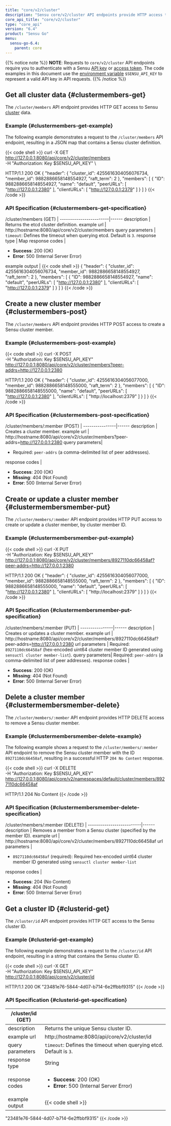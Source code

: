 ```yaml
---
title: "core/v2/cluster"
description: "Sensu core/v2/cluster API endpoints provide HTTP access to Sensu cluster data. This reference includes examples for retrieving cluster definitions, creating cluster members, and more."
core_api_title: "core/v2/cluster"
type: "core_api"
version: "6.4"
product: "Sensu Go"
menu:
  sensu-go-6.4:
    parent: core
---
```


{{% notice note %}}
**NOTE**: Requests to `core/v2/cluster` API endpoints require you to authenticate with a Sensu [API key](../../#configure-an-environment-variable-for-api-key-authentication) or [access token](../../#authenticate-with-the-authentication-api).
The code examples in this document use the [environment variable](../../#configure-an-environment-variable-for-api-key-authentication) `$SENSU_API_KEY` to represent a valid API key in API requests.
{{% /notice %}}

## Get all cluster data {#clustermembers-get}

The `/cluster/members` API endpoint provides HTTP GET access to Sensu [cluster][1] data.

### Example {#clustermembers-get-example}

The following example demonstrates a request to the `/cluster/members` API endpoint, resulting in a JSON map that contains a Sensu cluster definition.

{{< code shell >}}
curl -X GET \
http://127.0.0.1:8080/api/core/v2/cluster/members \
-H "Authorization: Key $SENSU_API_KEY" \

HTTP/1.1 200 OK
{
  "header": {
    "cluster_id": 4255616304056076734,
    "member_id": 9882886658148554927,
    "raft_term": 2
  },
  "members": [
    {
      "ID": 9882886658148554927,
      "name": "default",
      "peerURLs": [
        "http://127.0.0.1:2380"
      ],
      "clientURLs": [
        "http://127.0.0.1:2379"
      ]
    }
  ]
}
{{< /code >}}

### API Specification {#clustermembers-get-specification}

/cluster/members (GET)  | 
------------------------|------
description             | Returns the etcd cluster definition.
example url             | http://hostname:8080/api/core/v2/cluster/members
query parameters        | `timeout`: Defines the timeout when querying etcd. Default is `3`.
response type           | Map
response codes          | <ul><li>**Success**: 200 (OK)</li><li>**Error**: 500 (Internal Server Error)</li></ul>
example output          | {{< code shell >}}
{
  "header": {
    "cluster_id": 4255616304056076734,
    "member_id": 9882886658148554927,
    "raft_term": 2
  },
  "members": [
    {
      "ID": 9882886658148554927,
      "name": "default",
      "peerURLs": [
        "http://127.0.0.1:2380"
      ],
      "clientURLs": [
        "http://127.0.0.1:2379"
      ]
    }
  ]
}
{{< /code >}}

## Create a new cluster member {#clustermembers-post}

The `/cluster/members` API endpoint provides HTTP POST access to create a Sensu cluster member.

### Example {#clustermembers-post-example}

{{< code shell >}}
curl -X POST \
-H "Authorization: Key $SENSU_API_KEY" \
http://127.0.0.1:8080/api/core/v2/cluster/members?peer-addrs=http://127.0.0.1:2380

HTTP/1.1 200 OK
{
  "header": {
    "cluster_id": 4255616304056077000,
    "member_id": 9882886658148555000,
    "raft_term": 2
  },
  "members": [
    {
      "ID": 9882886658148555000,
      "name": "default",
      "peerURLs": [
        "http://127.0.0.1:2380"
      ],
      "clientURLs": [
        "http://localhost:2379"
      ]
    }
  ]
}
{{< /code >}}

### API Specification {#clustermembers-post-specification}

/cluster/members/:member (POST) | 
----------------|------
description     | Creates a cluster member.
example url     | http://hostname:8080/api/core/v2/cluster/members?peer-addrs=http://127.0.0.1:2380
query parameters| <ul><li>Required: `peer-addrs` (a comma-delimited list of peer addresses).</li></ul>
response codes   | <ul><li>**Success**: 200 (OK)</li><li> **Missing**: 404 (Not Found)</li><li>**Error**: 500 (Internal Server Error)</li></ul>

## Create or update a cluster member {#clustermembersmember-put}

The `/cluster/members/:member` API endpoint provides HTTP PUT access to create or update a cluster member, by cluster member ID.

### Example {#clustermembersmember-put-example}

{{< code shell >}}
curl -X PUT \
-H "Authorization: Key $SENSU_API_KEY" \
http://127.0.0.1:8080/api/core/v2/cluster/members/8927110dc66458af?peer-addrs=http://127.0.0.1:2380

HTTP/1.1 200 OK
{
  "header": {
    "cluster_id": 4255616304056077000,
    "member_id": 9882886658148555000,
    "raft_term": 2
  },
  "members": [
    {
      "ID": 9882886658148555000,
      "name": "default",
      "peerURLs": [
        "http://127.0.0.1:2380"
      ],
      "clientURLs": [
        "http://localhost:2379"
      ]
    }
  ]
}
{{< /code >}}

### API Specification {#clustermembersmember-put-specification}

/cluster/members/:member (PUT) | 
----------------|------
description     | Creates or updates a cluster member.
example url     | http://hostname:8080/api/core/v2/cluster/members/8927110dc66458af?peer-addrs=http://127.0.0.1:2380
url parameters  | Required: `8927110dc66458af` (hex-encoded uint64 cluster member ID generated using `sensuctl cluster member-list`).
query parameters| Required: `peer-addrs` (a comma-delimited list of peer addresses).</li></ul>
response codes   | <ul><li>**Success**: 200 (OK)</li><li> **Missing**: 404 (Not Found)</li><li>**Error**: 500 (Internal Server Error)</li></ul>

## Delete a cluster member {#clustermembersmember-delete}

The `/cluster/members/:member` API endpoint provides HTTP DELETE access to remove a Sensu cluster member.

### Example {#clustermembersmember-delete-example}

The following example shows a request to the `/cluster/members/:member` API endpoint to remove the Sensu cluster member with the ID `8927110dc66458af`, resulting in a successful HTTP `204 No Content` response.

{{< code shell >}}
curl -X DELETE \
-H "Authorization: Key $SENSU_API_KEY" \
http://127.0.0.1:8080/api/core/v2/namespaces/default/cluster/members/8927110dc66458af

HTTP/1.1 204 No Content
{{< /code >}}

### API Specification {#clustermembersmember-delete-specification}

/cluster/members/:member (DELETE) | 
--------------------------|------
description               | Removes a member from a Sensu cluster (specified by the member ID).
example url               | http://hostname:8080/api/core/v2/cluster/members/8927110dc66458af
url parameters            | <ul><li>`8927110dc66458af` (required): Required hex-encoded uint64 cluster member ID generated using `sensuctl cluster member-list`</li></ul>
response codes            | <ul><li>**Success**: 204 (No Content)</li><li>**Missing**: 404 (Not Found)</li><li>**Error**: 500 (Internal Server Error)</li></ul>

## Get a cluster ID {#clusterid-get}

The `/cluster/id` API endpoint provides HTTP GET access to the Sensu cluster ID.

### Example {#clusterid-get-example}

The following example demonstrates a request to the `/cluster/id` API endpoint, resulting in a string that contains the Sensu cluster ID.

{{< code shell >}}
curl -X GET \
 -H "Authorization: Key $SENSU_API_KEY" \
http://127.0.0.1:8080/api/core/v2/cluster/id

HTTP/1.1 200 OK
"23481e76-5844-4d07-b714-6e2ffbbf9315"
{{< /code >}}

### API Specification {#clusterid-get-specification}

/cluster/id (GET) | |
------------------|------
description       | Returns the unique Sensu cluster ID.
example url       | http://hostname:8080/api/core/v2/cluster/id
query parameters  | `timeout`: Defines the timeout when querying etcd. Default is `3`.
response type     | String
response codes    | <ul><li>**Success**: 200 (OK)</li><li>**Error**: 500 (Internal Server Error)</li></ul>
example output    | {{< code shell >}}
"23481e76-5844-4d07-b714-6e2ffbbf9315"
{{< /code >}}

[1]: ../../../operations/deploy-sensu/cluster-sensu/
